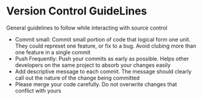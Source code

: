 # Version Control GuideLines
General guidelines to follow while interacting with source control  
* Commit small: Commit small portion of code that logical form one unit. They could represet one feature, or fix to a bug. Avoid clubing more than one feature in a single commit
* Push Frequently: Push your commits as early as possible. Helps other developers on the same project to absorb your changes easily
* Add descriptive message to each commit. The message should clearly call out the nature of the change being committed
* Please merge your code carefully. Do not overwrite changes that conflict with yours
